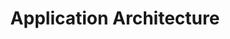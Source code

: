 ---
title: Application Architecture
description: Learn the basic application structure of NativeScript apps and how to navigate inside your app.
---